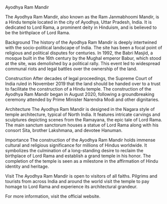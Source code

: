 Ayodhya Ram Mandir

The Ayodhya Ram Mandir, also known as the Ram Janmabhoomi Mandir, is a Hindu temple located in the city of Ayodhya, Uttar Pradesh, India. It is dedicated to Lord Rama, a prominent deity in Hinduism, and is believed to be the birthplace of Lord Rama.

Background
The history of the Ayodhya Ram Mandir is deeply intertwined with the socio-political landscape of India. The site has been a focal point of religious and political disputes for centuries. In 1992, the Babri Masjid, a mosque built in the 16th century by the Mughal emperor Babur, which stood at the site, was demolished by a political rally. This event led to widespread communal riots and legal battles over the ownership of the land.

Construction
After decades of legal proceedings, the Supreme Court of India ruled in November 2019 that the land should be handed over to a trust to facilitate the construction of a Hindu temple. The construction of the Ayodhya Ram Mandir began in August 2020, following a groundbreaking ceremony attended by Prime Minister Narendra Modi and other dignitaries.

Architecture
The Ayodhya Ram Mandir is designed in the Nagara style of temple architecture, typical of North India. It features intricate carvings and sculptures depicting scenes from the Ramayana, the epic tale of Lord Rama. The main sanctum sanctorum houses a statue of Lord Rama along with his consort Sita, brother Lakshmana, and devotee Hanuman.

Importance
The construction of the Ayodhya Ram Mandir holds immense cultural and religious significance for millions of Hindus worldwide. It symbolizes the culmination of a long-standing desire to reclaim the birthplace of Lord Rama and establish a grand temple in his honor. The completion of the temple is seen as a milestone in the affirmation of Hindu identity and heritage.

Visit
The Ayodhya Ram Mandir is open to visitors of all faiths. Pilgrims and tourists from across India and around the world visit the temple to pay homage to Lord Rama and experience its architectural grandeur.

For more information, visit the official website.

